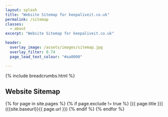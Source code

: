 ```yaml
---
layout: splash
title: "Website Sitemap for keepaliveit.co.uk"
permalink: /sitemap
classes:
  - about
excerpt: "Website Sitemap for keepaliveit.co.uk"

header:
  overlay_image: /assets/images/sitemap.jpg
  overlay_filter: 0.74
  page_lead_text_colour: "#aa0000"

---
```



{% include breadcrumbs.html %}

## Website Sitemap

{% for page in site.pages %}
{% if page.exclude != true %}
[{{ page.title }}]({{site.baseurl}}{{ page.url }})
{% endif %}
{% endfor %}